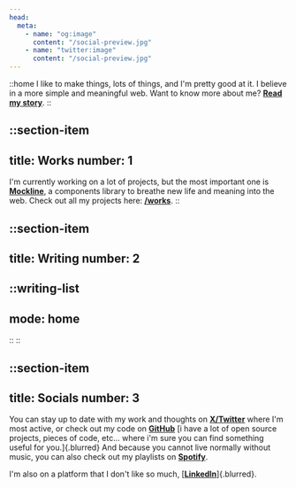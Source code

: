 ```yaml
---
head:
  meta:
    - name: "og:image"
      content: "/social-preview.jpg"
    - name: "twitter:image"
      content: "/social-preview.jpg"
---
```


::home
I like to make things, lots of things, and I'm pretty good at it. I believe in a more simple and meaningful web.
Want to know more about me? **[Read my story](/about)**.
::

::section-item
---
title: Works
number: 1
---
I'm currently working on a lot of projects, but the most important one is **[Mockline](https://mockline.dev)**, a components library to breathe new life and meaning into the web.
Check out all my projects here: **[/works](/works)**.
::

::section-item
---
title: Writing
number: 2
---
::writing-list
---
mode: home
---
::
::

::section-item
---
title: Socials
number: 3
---
You can stay up to date with my work and thoughts on **[X/Twitter](https://twitter.com/HugoRCD__)** where I'm most active, 
or check out my code on **[GitHub](https://github.com/HugoRCD)** [i have a lot of open source projects, pieces of code, etc... where i'm sure you can find something useful for you.]{.blurred}
And because you cannot live normally without music, you can also check out my playlists on **[Spotify](https://open.spotify.com/user/yuvl0zpp3bpx4hne1ag7huten?si=df7ee2777c0c4fc4)**.

I'm also on a platform that I don't like so much, [**[LinkedIn](https://www.linkedin.com/in/hugo-richard-0801)**]{.blurred}.
